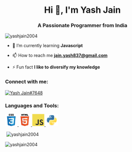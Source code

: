 <h1 align="center">Hi 👋, I'm Yash Jain</h1>
<h3 align="center">A Passionate Programmer from India</h3>

<img align = 'right' src="Coding GIF.gif" alt="" width="400">

<p align="left"> <img src="https://komarev.com/ghpvc/?username=yashjain2004&label=Profile%20views&color=0e75b6&style=flat" alt="yashjain2004" /> </p>

- 🌱 I’m currently learning **Javascript**

- 📫 How to reach me **jain.yash837@gmail.com**

- ⚡ Fun fact **I like to diversify my knowledge**

<h3 align="left">Connect with me:</h3>
<p align="left">
<a href="discordapp.com/users/1025031197220425819" target="blank"><img align="center" src="https://raw.githubusercontent.com/rahuldkjain/github-profile-readme-generator/master/src/images/icons/Social/discord.svg" alt="Yash Jain#7648" height="30" width="40" /></a>
</p>

<h3 align="left">Languages and Tools:</h3>
<p align="left"> <a href="https://www.w3schools.com/css/" target="_blank" rel="noreferrer"> <img src="https://raw.githubusercontent.com/devicons/devicon/master/icons/css3/css3-original-wordmark.svg" alt="css3" width="40" height="40"/> </a> <a href="https://www.w3.org/html/" target="_blank" rel="noreferrer"> <img src="https://raw.githubusercontent.com/devicons/devicon/master/icons/html5/html5-original-wordmark.svg" alt="html5" width="40" height="40"/> </a> <a href="https://developer.mozilla.org/en-US/docs/Web/JavaScript" target="_blank" rel="noreferrer"> <img src="https://raw.githubusercontent.com/devicons/devicon/master/icons/javascript/javascript-original.svg" alt="javascript" width="40" height="40"/> </a> <a href="https://www.python.org" target="_blank" rel="noreferrer"> <img src="https://raw.githubusercontent.com/devicons/devicon/master/icons/python/python-original.svg" alt="python" width="40" height="40"/> </a> </p>

<p>&nbsp;<img align="center" src="https://github-readme-stats.vercel.app/api?username=yashjain2004&show_icons=true&locale=en" alt="yashjain2004" /></p>

<p><img align="center" src="https://github-readme-streak-stats.herokuapp.com/?user=yashjain2004&" alt="yashjain2004" /></p>
